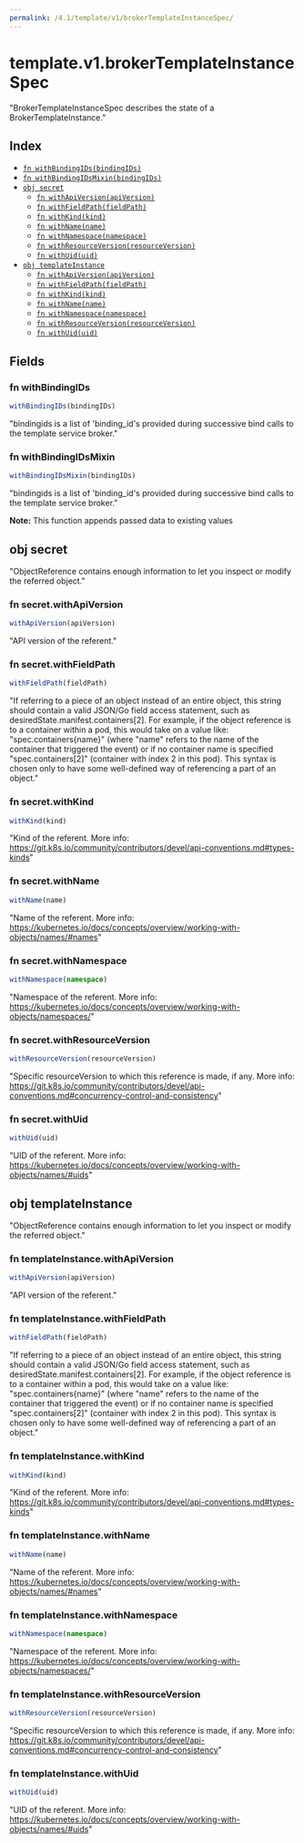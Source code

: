 ```yaml
---
permalink: /4.1/template/v1/brokerTemplateInstanceSpec/
---
```


# template.v1.brokerTemplateInstanceSpec

"BrokerTemplateInstanceSpec describes the state of a BrokerTemplateInstance."

## Index

* [`fn withBindingIDs(bindingIDs)`](#fn-withbindingids)
* [`fn withBindingIDsMixin(bindingIDs)`](#fn-withbindingidsmixin)
* [`obj secret`](#obj-secret)
  * [`fn withApiVersion(apiVersion)`](#fn-secretwithapiversion)
  * [`fn withFieldPath(fieldPath)`](#fn-secretwithfieldpath)
  * [`fn withKind(kind)`](#fn-secretwithkind)
  * [`fn withName(name)`](#fn-secretwithname)
  * [`fn withNamespace(namespace)`](#fn-secretwithnamespace)
  * [`fn withResourceVersion(resourceVersion)`](#fn-secretwithresourceversion)
  * [`fn withUid(uid)`](#fn-secretwithuid)
* [`obj templateInstance`](#obj-templateinstance)
  * [`fn withApiVersion(apiVersion)`](#fn-templateinstancewithapiversion)
  * [`fn withFieldPath(fieldPath)`](#fn-templateinstancewithfieldpath)
  * [`fn withKind(kind)`](#fn-templateinstancewithkind)
  * [`fn withName(name)`](#fn-templateinstancewithname)
  * [`fn withNamespace(namespace)`](#fn-templateinstancewithnamespace)
  * [`fn withResourceVersion(resourceVersion)`](#fn-templateinstancewithresourceversion)
  * [`fn withUid(uid)`](#fn-templateinstancewithuid)

## Fields

### fn withBindingIDs

```ts
withBindingIDs(bindingIDs)
```

"bindingids is a list of 'binding_id's provided during successive bind calls to the template service broker."

### fn withBindingIDsMixin

```ts
withBindingIDsMixin(bindingIDs)
```

"bindingids is a list of 'binding_id's provided during successive bind calls to the template service broker."

**Note:** This function appends passed data to existing values

## obj secret

"ObjectReference contains enough information to let you inspect or modify the referred object."

### fn secret.withApiVersion

```ts
withApiVersion(apiVersion)
```

"API version of the referent."

### fn secret.withFieldPath

```ts
withFieldPath(fieldPath)
```

"If referring to a piece of an object instead of an entire object, this string should contain a valid JSON/Go field access statement, such as desiredState.manifest.containers[2]. For example, if the object reference is to a container within a pod, this would take on a value like: \"spec.containers{name}\" (where \"name\" refers to the name of the container that triggered the event) or if no container name is specified \"spec.containers[2]\" (container with index 2 in this pod). This syntax is chosen only to have some well-defined way of referencing a part of an object."

### fn secret.withKind

```ts
withKind(kind)
```

"Kind of the referent. More info: https://git.k8s.io/community/contributors/devel/api-conventions.md#types-kinds"

### fn secret.withName

```ts
withName(name)
```

"Name of the referent. More info: https://kubernetes.io/docs/concepts/overview/working-with-objects/names/#names"

### fn secret.withNamespace

```ts
withNamespace(namespace)
```

"Namespace of the referent. More info: https://kubernetes.io/docs/concepts/overview/working-with-objects/namespaces/"

### fn secret.withResourceVersion

```ts
withResourceVersion(resourceVersion)
```

"Specific resourceVersion to which this reference is made, if any. More info: https://git.k8s.io/community/contributors/devel/api-conventions.md#concurrency-control-and-consistency"

### fn secret.withUid

```ts
withUid(uid)
```

"UID of the referent. More info: https://kubernetes.io/docs/concepts/overview/working-with-objects/names/#uids"

## obj templateInstance

"ObjectReference contains enough information to let you inspect or modify the referred object."

### fn templateInstance.withApiVersion

```ts
withApiVersion(apiVersion)
```

"API version of the referent."

### fn templateInstance.withFieldPath

```ts
withFieldPath(fieldPath)
```

"If referring to a piece of an object instead of an entire object, this string should contain a valid JSON/Go field access statement, such as desiredState.manifest.containers[2]. For example, if the object reference is to a container within a pod, this would take on a value like: \"spec.containers{name}\" (where \"name\" refers to the name of the container that triggered the event) or if no container name is specified \"spec.containers[2]\" (container with index 2 in this pod). This syntax is chosen only to have some well-defined way of referencing a part of an object."

### fn templateInstance.withKind

```ts
withKind(kind)
```

"Kind of the referent. More info: https://git.k8s.io/community/contributors/devel/api-conventions.md#types-kinds"

### fn templateInstance.withName

```ts
withName(name)
```

"Name of the referent. More info: https://kubernetes.io/docs/concepts/overview/working-with-objects/names/#names"

### fn templateInstance.withNamespace

```ts
withNamespace(namespace)
```

"Namespace of the referent. More info: https://kubernetes.io/docs/concepts/overview/working-with-objects/namespaces/"

### fn templateInstance.withResourceVersion

```ts
withResourceVersion(resourceVersion)
```

"Specific resourceVersion to which this reference is made, if any. More info: https://git.k8s.io/community/contributors/devel/api-conventions.md#concurrency-control-and-consistency"

### fn templateInstance.withUid

```ts
withUid(uid)
```

"UID of the referent. More info: https://kubernetes.io/docs/concepts/overview/working-with-objects/names/#uids"